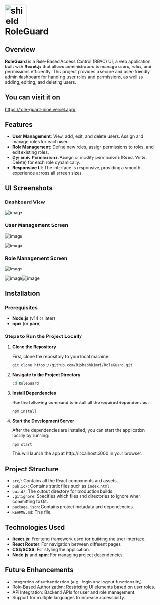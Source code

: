 <h1>
  <br>
  <img src="https://github.com/user-attachments/assets/1dd39019-b661-4d08-aa26-708de09eff56" alt="shield" width="70"/>
  <br>RoleGuard
  <br>
</h1>

## Overview

**RoleGuard** is a Role-Based Access Control (RBAC) UI, a web application built with **React.js** that allows administrators to manage users, roles, and permissions efficiently. This project provides a secure and user-friendly admin dashboard for handling user roles and permissions, as well as adding, editing, and deleting users.

## You can visit it on
https://role-guard-nine.vercel.app/


## Features

- **User Management**: View, add, edit, and delete users. Assign and manage roles for each user.
- **Role Management**: Define new roles, assign permissions to roles, and edit existing roles.
- **Dynamic Permissions**: Assign or modify permissions (Read, Write, Delete) for each role dynamically.
- **Responsive UI**: The interface is responsive, providing a smooth experience across all screen sizes.

## UI Screenshots

### Dashboard View
![image](https://github.com/user-attachments/assets/b1f401a7-4b0f-41ef-969a-700350f9c026)


### User Management Screen
![image](https://github.com/user-attachments/assets/1de9bb85-7f52-41f5-bf6d-2ffd85331773)

![image](https://github.com/user-attachments/assets/d6422dc3-d3f2-4f6e-9bcf-cbbd7d7143bd)


### Role Management Screen
![image](https://github.com/user-attachments/assets/5680ee03-43cc-4995-bcd2-faa849f60427)

![image](https://github.com/user-attachments/assets/80a7b23e-a151-4a64-bc77-f0b6218c2398)![image](https://github.com/user-attachments/assets/48d16435-08cc-4333-812b-346cc72eb89e)



## Installation

### Prerequisites

- **Node.js** (v14 or later)
- **npm** (or **yarn**)

### Steps to Run the Project Locally

1. **Clone the Repository**

   First, clone the repository to your local machine:
   ```bash
   git clone https://github.com/RishabhDimri/RoleGuard.git
   ```

2. **Navigate to the Project Directory**

   ```bash
   cd RoleGuard
   ```

3. **Install Dependencies**

   Run the following command to install all the required dependencies:
   ```bash
   npm install
   ```

4. **Start the Development Server**

   After the dependencies are installed, you can start the application locally by running:
   ```bash
   npm start
   ```
   This will launch the app at http://localhost:3000 in your browser.


## Project Structure

- `src/`: Contains all the React components and assets.
- `public/`: Contains static files such as `index.html`.
- `build/`: The output directory for production builds.
- `.gitignore`: Specifies which files and directories to ignore when committing to Git.
- `package.json`: Contains project metadata and dependencies.
- `README.md`: This file.

## Technologies Used

- **React.js**: Frontend framework used for building the user interface.
- **React Router**: For navigation between different pages.
- **CSS/SCSS**: For styling the application.
- **Node.js** and **npm**: For managing project dependencies.

## Future Enhancements

- Integration of authentication (e.g., login and logout functionality).
- Role-Based Authorization: Restricting UI elements based on user roles.
- API Integration: Backend APIs for user and role management.
- Support for multiple languages to increase accessibility.



